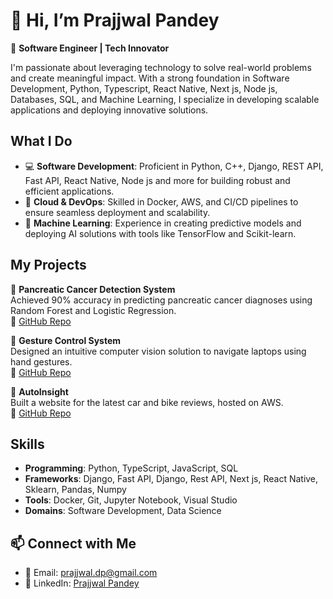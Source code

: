 # 👋 Hi, I’m Prajjwal Pandey  
🔧 **Software Engineer | Tech Innovator**

I'm passionate about leveraging technology to solve real-world problems and create meaningful impact. With a strong foundation in Software Development, Python, Typescript, React Native, Next js, Node js, Databases, SQL, and Machine Learning, I specialize in developing scalable applications and deploying innovative solutions.

## What I Do  
- 💻 **Software Development**: Proficient in Python, C++, Django, REST API, Fast API, React Native, Node js and more for building robust and efficient applications.  
- 🚀 **Cloud & DevOps**: Skilled in Docker, AWS, and CI/CD pipelines to ensure seamless deployment and scalability.
- 🤖 **Machine Learning**: Experience in creating predictive models and deploying AI solutions with tools like TensorFlow and Scikit-learn.  

## My Projects  
🌟 **Pancreatic Cancer Detection System**  
Achieved 90% accuracy in predicting pancreatic cancer diagnoses using Random Forest and Logistic Regression.  
🔗 [GitHub Repo](https://github.com/prajjwal-23/MachineLearning_lab/tree/main/CancerDetection)

🌟 **Gesture Control System**  
Designed an intuitive computer vision solution to navigate laptops using hand gestures.  
🔗 [GitHub Repo](https://github.com/prajjwal-23/Gesture-control-volume)

🌟 **AutoInsight**  
Built a website for the latest car and bike reviews, hosted on AWS.  
🔗 [GitHub Repo](https://github.com/prajjwal-23/AutoInsightIndia)

## Skills  
- **Programming**: Python, TypeScript, JavaScript, SQL  
- **Frameworks**: Django, Fast API, Django, Rest API, Next js, React Native, Sklearn, Pandas, Numpy  
- **Tools**: Docker, Git, Jupyter Notebook, Visual Studio  
- **Domains**: Software Development, Data Science  

## 📫 Connect with Me  
- 📧 Email: prajjwal.dp@gmail.com  
- 💼 LinkedIn: [Prajjwal Pandey](https://www.linkedin.com/in/prajjwal-pandey-b24a871b5)  
